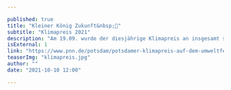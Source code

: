 ```yaml
---

published: true
title: "Kleiner König Zukunft&nbsp;👑"
subtitle: "Klimapreis 2021"
description: "Am 19.09. wurde der diesjährige Klimapreis an insgesamt sechs coole Projekte verliehen – Bürger:Beete war unter den Gewinnern! 😍🏆🌹"
isExternal: 1
link: "https://www.pnn.de/potsdam/potsdamer-klimapreis-auf-dem-umweltfest-verliehen-regenwasser-pflanzprojekte-und-kunst-aus-muell/27627492.html"
teaserImg: "klimapreis.jpg"  
author: ""
date: "2021-10-10 12:00"

---
```


